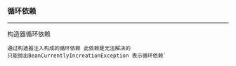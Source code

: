 ### 循环依赖

****
构造器循环依赖
~~~~
通过构造器注入构成的循环依赖 此依赖是无法解决的 
只能抛出BeanCurrentlyIncreationException 表示循环依赖`
~~~~
